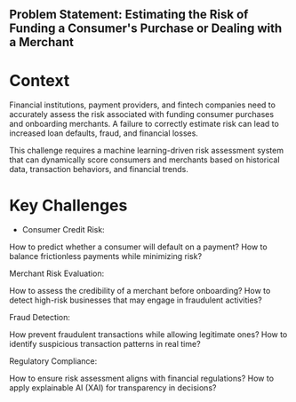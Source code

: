## Problem Statement: Estimating the Risk of Funding a Consumer's Purchase or Dealing with a Merchant

# Context

Financial institutions, payment providers, and fintech companies need to accurately assess the risk associated with funding consumer purchases and onboarding merchants. A failure to correctly estimate risk can lead to increased loan defaults, fraud, and financial losses.

This challenge requires a machine learning-driven risk assessment system that can dynamically score consumers and merchants based on historical data, transaction behaviors, and financial trends.

# Key Challenges
- Consumer Credit Risk:

How to predict whether a consumer will default on a payment?
How to balance frictionless payments while minimizing risk?

Merchant Risk Evaluation:

How to assess the credibility of a merchant before onboarding?
How to detect high-risk businesses that may engage in fraudulent activities?

Fraud Detection:

How prevent fraudulent transactions while allowing legitimate ones?
How to identify suspicious transaction patterns in real time?

Regulatory Compliance:

How to ensure risk assessment aligns with financial regulations?
How to apply explainable AI (XAI) for transparency in decisions?



